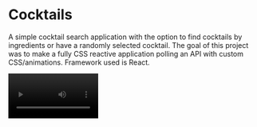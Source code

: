 # Cocktails

A simple cocktail search application with the option to find cocktails by ingredients or have a randomly selected cocktail. 
The goal of this project was to make a fully CSS reactive application polling an API with custom CSS/animations. Framework used is React.

<video src='https://youtu.be/GHmsNAXZJxk' width=180 />